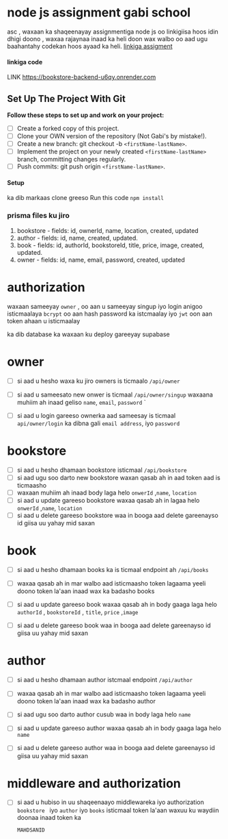 # node js assignment gabi school


asc , waxaan ka shaqeenayay assignmentiga node js oo linkigiisa hoos idin dhigi doono , waxaa rajaynaa inaad ka heli doon
wax walbo oo aad ugu baahantahy codekan hoos ayaad ka heli.
[linkiga assigment](https://www.youtube.com/watch?v=6Yv-uLJOluo)


#### linkiga code  
  LINK 
      https://bookstore-backend-u6qy.onrender.com 

## Set Up The Project With Git

**Follow these steps to set up and work on your project:**

* [ ] Create a forked copy of this project.
* [ ] Clone your OWN version of the repository (Not Gabi's by mistake!).
* [ ] Create a new branch: git checkout -b `<firstName-lastName>`.
* [ ] Implement the project on your newly created `<firstName-lastName>` branch, committing changes regularly.
* [ ] Push commits: git push origin `<firstName-lastName>`.

#### Setup

ka dib markaas clone greeso  Run this code `npm install`


### prisma files ku jiro 
1. bookstore - fields: id, ownerId, name, location, created, updated
2. author - fields: id, name, created, updated.
3. book - fields: id, authorId, bookstoreId, title, price, image, created, updated.
4. owner - fields: id, name, email, password, created, updated

# authorization
waxaan sameeyay `owner` , oo aan u sameeyay singup iyo login anigoo isticmaalaya `bcrypt` oo aan hash password ka istcmaalay iyo `jwt` oon aan token ahaan u isticmaalay

ka dib database ka waxaan ku deploy gareeyay supabase 

# owner
* [ ] si aad u hesho waxa ku jiro owners is ticmaalo `/api/owner`
* [ ] si aad u sameesato new onwer is ticmaal `/api/owner/singup` waxaana muhiim ah inaad geliso `name`, `email`, `password` `
* [ ] si aad u login gareeso ownerka aad sameesay is ticmaal `api/owner/login` ka dibna gali `email address`, iyo `password`


# bookstore 
* [ ] si aad u hesho dhamaan bookstore isticmaal `/api/bookstore`
* [ ] si aad ugu soo darto new bookstore waxan qasab ah in aad token aad is ticmaasho 
* [ ] waxaan muhiim ah inaad body laga helo `onwerId` ,`name`, `location`
* [ ] si aad u update gareeso bookstore waxaa qasab ah in lagaa helo `onwerId` ,`name`, `location`
* [ ] si aad u delete gareeso bookstore waa in booga aad delete gareenayso id giisa uu yahay mid saxan  

# book 
* [ ] si aad u hesho dhamaan books ka is ticmaal endpoint ah `/api/books`
* [ ] waxaa qasab ah in mar walbo aad isticmaasho token lagaama yeeli doono token la'aan inaad wax ka badasho books
* [ ] si aad u update gareeso book waxaa qasab ah in body gaaga laga helo `authorId` , `bookstoreId` , `title`, `price` ,`image`
* [ ] si aad u delete gareeso book waa in booga aad delete gareenayso id giisa uu yahay mid saxan
      


# author 
* [ ] si aad u hesho dhamaan author istcmaal endpoint `/api/author`
* [ ]  waxaa qasab ah in mar walbo aad isticmaasho token lagaama yeeli doono token la'aan inaad wax ka badasho author
* [ ]  si aad ugu soo darto author cusub waa in body laga helo `name`
* [ ] si aad u update gareeso author waxaa qasab ah in body gaaga laga helo `name` 
* [ ] si aad u delete gareeso author waa in booga aad delete gareenayso id giisa uu yahay mid saxan


# middleware and authorization
* [ ] si aad u hubiso in uu shaqeenaayo middlewareka iyo authorization `bookstore ` iyo `author` iyo `books` isticmaal token la'aan  waxuu ku waydiin doonaa inaad token ka

      MAHDSANID 
